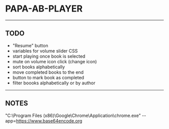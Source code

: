 # PAPA-AB-PLAYER
***

## TODO

- "Resume" button
- variables for volume slider CSS
- start playing once book is selected
- mute on volume icon click (change icon)
- sort books alphabetically
- move completed books to the end
- button to mark book as completed
- filter boooks alphabetically or by author

***

## NOTES

"C:\Program Files (x86)\Google\Chrome\Application\chrome.exe" --app=https://www.base64encode.org

